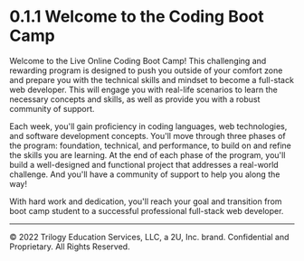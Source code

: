 # 0.1.1 Welcome to the Coding Boot Camp

Welcome to the Live Online Coding Boot Camp! This challenging and rewarding program is designed to push you outside of your comfort zone and prepare you with the technical skills and mindset to become a full-stack web developer. This will engage you with real-life scenarios to learn the necessary concepts and skills, as well as provide you with a robust community of support.

Each week, you'll gain proficiency in coding languages, web technologies, and software development concepts. You'll move through three phases of the program: foundation, technical, and performance, to build on and refine the skills you are learning. At the end of each phase of the program, you'll build a well-designed and functional project that addresses a real-world challenge. And you'll have a community of support to help you along the way!

With hard work and dedication, you'll reach your goal and transition from boot camp student to a successful professional full-stack web developer.

---
© 2022 Trilogy Education Services, LLC, a 2U, Inc. brand. Confidential and Proprietary. All Rights Reserved.
